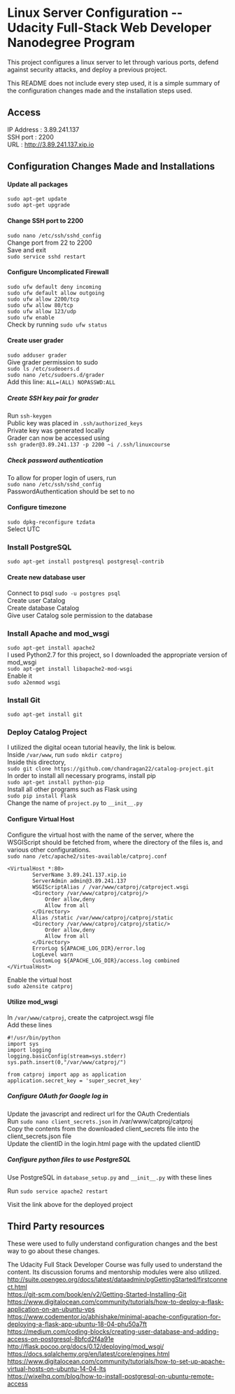 # Linux Server Configuration -- Udacity Full-Stack Web Developer Nanodegree Program

This project configures a linux server to let through various ports, defend against security attacks, and deploy a previous project.  

This README does not include every step used, it is a simple summary of the configuration changes made and the installation steps used.

## Access

IP Address : 3.89.241.137  
SSH port : 2200  
URL : http://3.89.241.137.xip.io   

## Configuration Changes Made and Installations

#### Update all packages  
```sudo apt-get update```  
```sudo apt-get upgrade```

#### Change SSH port to 2200  
```sudo nano /etc/ssh/sshd_config```  
Change port from 22 to 2200  
Save and exit  
```sudo service sshd restart```  

#### Configure Uncomplicated Firewall
```sudo ufw default deny incoming```  
```sudo ufw default allow outgoing```  
```sudo ufw allow 2200/tcp```  
```sudo ufw allow 80/tcp```  
```sudo ufw allow 123/udp```  
```sudo ufw enable```  
Check by running ```sudo ufw status```  

#### Create user grader  
```sudo adduser grader```  
Give grader permission to sudo  
```sudo ls /etc/sudeoers.d```  
```sudo nano /etc/sudoers.d/grader```  
Add this line:
```ALL=(ALL) NOPASSWD:ALL```  

##### Create SSH key pair for grader  
Run ```ssh-keygen```  
Public key was placed in ```.ssh/authorized_keys```  
Private key was generated locally    
Grader can now be accessed using  
```ssh grader@3.89.241.137 -p 2200 ~i /.ssh/linuxcourse```  

##### Check password authentication
To allow for proper login of users, run  
```sudo nano /etc/ssh/sshd_config```  
PasswordAuthentication should be set to no  

#### Configure timezone
```sudo dpkg-reconfigure tzdata```  
Select UTC  

### Install PostgreSQL
```sudo apt-get install postgresql postgresql-contrib```

#### Create new database user
Connect to psql ```sudo -u postgres psql```  
Create user Catalog  
Create database Catalog  
Give user Catalog sole permission to the database  

### Install Apache and mod_wsgi
```sudo apt-get install apache2```  
I used Python2.7 for this project, so I downloaded the appropriate version of mod_wsgi  
```sudo apt-get install libapache2-mod-wsgi```  
Enable it  
```sudo a2enmod wsgi```  

### Install Git
```sudo apt-get install git```  

### Deploy Catalog Project

I utilized the digital ocean tutorial heavily, the link is below.  
Inside ```/var/www```, run ```sudo mkdir catproj```  
Inside this directory,   
```sudo git clone https://github.com/chandragan22/catalog-project.git```  
In order to install all necessary programs, install pip  
```sudo apt-get install python-pip```  
Install all other programs such as Flask using  
```sudo pip install Flask```  
Change the name of ```project.py``` to ```__init__.py```  
#### Configure Virtual Host  
Configure the virtual host with the name of the server, where the WSGIScript should be fetched from, where the directory of the files is, and various other configurations.  
```sudo nano /etc/apache2/sites-available/catproj.conf```  
```
<VirtualHost *:80>
		ServerName 3.89.241.137.xip.io
		ServerAdmin admin@3.89.241.137
		WSGIScriptAlias / /var/www/catproj/catproject.wsgi
		<Directory /var/www/catproj/catproj/>
			Order allow,deny
			Allow from all
		</Directory>
		Alias /static /var/www/catproj/catproj/static
		<Directory /var/www/catproj/catproj/static/>
			Order allow,deny
			Allow from all
		</Directory>
		ErrorLog ${APACHE_LOG_DIR}/error.log
		LogLevel warn
		CustomLog ${APACHE_LOG_DIR}/access.log combined
</VirtualHost>
```
Enable the virtual host  
```sudo a2ensite catproj```  
#### Utilize mod_wsgi  
In ```/var/www/catproj```, create the catproject.wsgi file   
Add these lines  
```
#!/usr/bin/python
import sys
import logging
logging.basicConfig(stream=sys.stderr)
sys.path.insert(0,"/var/www/catproj/")

from catproj import app as application
application.secret_key = 'super_secret_key' 
```


##### Configure OAuth for Google log in  
Update the javascript and redirect url for the OAuth Credentials  
Run ```sudo nano client_secrets.json``` in /var/www/catproj/catproj  
Copy the contents from the downloaded client_secrets file into the client_secrets.json file  
Update the clientID in the login.html page with the updated clientID  

##### Configure python files to use PostgreSQL  
Use PostgreSQL in ```database_setup.py``` and ```__init__.py``` with these lines  
 
Run ```sudo service apache2 restart```  

Visit the link above for the deployed project  

## Third Party resources  

These were used to fully understand configuration changes and the best way to go about these changes.  

The Udacity Full Stack Developer Course was fully used to understand the content. Its discussion forums and mentorship modules were also utilized.  
http://suite.opengeo.org/docs/latest/dataadmin/pgGettingStarted/firstconnect.html   
https://git-scm.com/book/en/v2/Getting-Started-Installing-Git   
https://www.digitalocean.com/community/tutorials/how-to-deploy-a-flask-application-on-an-ubuntu-vps   
https://www.codementor.io/abhishake/minimal-apache-configuration-for-deploying-a-flask-app-ubuntu-18-04-phu50a7ft   
https://medium.com/coding-blocks/creating-user-database-and-adding-access-on-postgresql-8bfcd2f4a91e   
http://flask.pocoo.org/docs/0.12/deploying/mod_wsgi/   
https://docs.sqlalchemy.org/en/latest/core/engines.html   
https://www.digitalocean.com/community/tutorials/how-to-set-up-apache-virtual-hosts-on-ubuntu-14-04-lts  
https://wixelhq.com/blog/how-to-install-postgresql-on-ubuntu-remote-access     


